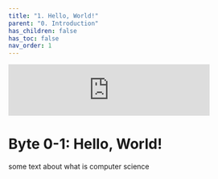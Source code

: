 ```yaml
---
title: "1. Hello, World!"
parent: "0. Introduction"
has_children: false
has_toc: false
nav_order: 1
---
```


<iframe src="https://anchor.fm/bytesizecs/embed/episodes/0-1-Hello--World--Introduction-et4bc3" height="102px" width="400px" frameborder="0" scrolling="no"></iframe>

# Byte 0-1: Hello, World!

some text about what is computer science
